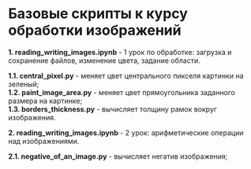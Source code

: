 # Базовые скрипты к курсу обработки изображений

**1. reading_writing_images.ipynb** - 1 урок по обработке: загрузка и сохранение файлов, изменение цвета, задание области. 

**1.1. central_pixel.py** - меняет цвет центрального пикселя картинки на зеленый;     
**1.2. paint_image_area.py** - меняет цвет прямоугольника заданного размера на картинке;      
**1.3. borders_thickness.py** - вычисляет толщину рамок вокруг изображения.

**2. reading_writing_images.ipynb** - 2 урок: арифметические операции над изображениями.

**2.1. negative_of_an_image.py** - вычисляет негатив изображения;


